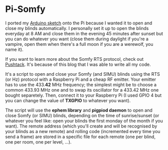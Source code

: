 # Pi-Somfy
I ported my [Arduino sketch](https://github.com/Nickduino/Somfy_Remote) onto the Pi because I wanted it to open and close my blinds automatically. I personally set it up to open the blinds everyday at 8 AM and close them in the evening 45 minutes after sunset but you can do whatever you want (close them during daylight if you're a vampire, open them when there's a full moon if you are a werewolf, you name it).

If you want to learn more about the Somfy RTS protocol, check out [Pushtack](https://pushstack.wordpress.com/somfy-rts-protocol/). It's because of this blog that I was able to write all my code.


It's a script to open and close your Somfy (and SIMU) blinds using the RTS (or Hz) protocol with a Raspberry Pi and a cheap RF emitter. Your emitter has to use the 433.__42__ MHz frequency; the simplest might be to choose a common 433.93 MHz one and to swap its oscillator for a 433.42 MHz one bought separetely.
Then, connect it to your Raspberry Pi (I used GPIO 4 but you can change the value of __TXGPIO__ to whatever you want).

The script will use the __ephem library__ and __pigpiod daemon__ to open and close Somfy (or SIMU) blinds, depending on the time of sunrise/sunset (or whatever you feel like: open your blinds the first monday of the month if you want).
The remote address (which you'll create and will be recognised by your blinds as a new remote) and rolling code (incremented every time you send a frame) are stored in a specific file for each remote (one per blind, one per room, one per level, ...).
